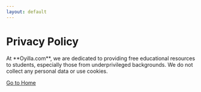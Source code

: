 ```yaml
---
layout: default
---
```


<!-- Add Bootstrap CSS and JS -->
<link href="https://cdn.jsdelivr.net/npm/bootstrap@5.3.0-alpha3/dist/css/bootstrap.min.css" rel="stylesheet">
<script src="https://cdn.jsdelivr.net/npm/bootstrap@5.3.0-alpha3/dist/js/bootstrap.bundle.min.js"></script>

<div class="container mt-5">
  <h1 class="text-center">Privacy Policy</h1>
  <p>At **Oyilla.com**, we are dedicated to providing free educational resources to students, especially those from underprivileged backgrounds. We do not collect any personal data or use cookies.</p>
  <a href="/" class="btn btn-secondary">Go to Home</a>
</div>
